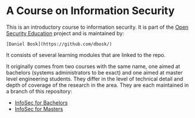 A Course on Information Security
===============================================================================

This is an introductory course to information security.  It is part of the 
[Open Security Education][1] project and is maintained by:

    [Daniel Bosk](https://github.com/dbosk/)
    
It consists of several learning modules that are linked to the repo.

It originally comes from two courses with the same name, one aimed at bachelors 
(systems administrators to be exact) and one aimed at master level engineering 
students.  They differ in the level of technical detail and depth of coverage 
of the research in the area.  They are each maintained in a branch of this 
repository:

- [InfoSec for Bachelors](tree/bachelors)
- [InfoSec for Masters](tree/masters)

[1]: https://github.com/OpenSecEd/

